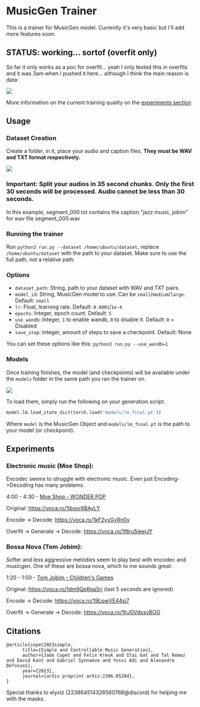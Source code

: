 # MusicGen Trainer

This is a trainer for MusicGen model. Currently it's very basic but I'll add more features soon.

## STATUS: working... sortof (overfit only)

So far it only works as a poc for overfit... yeah I only tested this in overfits and it was 3am when I pushed it here... although I think the main reason is data:

![](https://i.imgur.com/pjoGIIo.png)

More information on the current training quality on the [experiments section](#experiments)

## Usage

### Dataset Creation

Create a folder, in it, place your audio and caption files. **They must be WAV and TXT format respectively.**

![](https://i.imgur.com/AlDlqBI.png)

### Important: Split your audios in 35 second chunks. Only the first 30 seconds will be processed. Audio cannot be less than 30 seconds.

In this example, segment_000.txt contains the caption "jazz music, jobim" for wav file segment_000.wav

### Running the trainer

Run `python3 run.py --dataset /home/ubuntu/dataset`, replace `/home/ubuntu/dataset` with the path to your dataset. Make sure to use the full path, not a relative path.

### Options

- `dataset_path`: String, path to your dataset with WAV and TXT pairs.
- `model_id`: String, MusicGen model to use. Can be `small`/`medium`/`large`. Default: `small`
- `lr`: Float, learning rate. Default: `0.0001`/`1e-4`
- `epochs`: Integer, epoch count. Default: `5`
- `use_wandb`: Integer, `1` to enable wandb, `0` to disable it. Default: `0` = Disabled
- `save_step`: Integer, amount of steps to save a checkpoint. Default: None

You can set these options like this: `python3 run.py --use_wandb=1`

### Models

Once training finishes, the model (and checkpoints) will be available under the `models` folder in the same path you ran the trainer on.

![](https://i.imgur.com/Mu19EPb.png)

To load them, simply run the following on your generation script:

```python
model.lm.load_state_dict(torch.load('models/lm_final.pt'))
```

Where `model` is the MusicGen Object and `models/lm_final.pt` is the path to your model (or checkpoint).

## Experiments

### Electronic music (Moe Shop):

Encodec seems to struggle with electronic music. Even just Encoding->Decoding has many problems.

4:00 - 4:30 - [Moe Shop - WONDER POP](https://youtu.be/H4PZ7mju5QQ?t=240)

Original: https://voca.ro/1jbsor6BAyLY

Encode -> Decode: https://voca.ro/1kF2yyGyRn0y

Overfit -> Generate -> Decode: https://voca.ro/1f6ru5ieejJY

### Bossa Nova (Tom Jobim):

Softer and less aggressive melodies seem to play best with encodec and musicgen. One of these are bossa nova, which to me sounds great:

1:20 - 1:50 - [Tom Jobim - Children's Games](https://youtu.be/8KVtgzOTqDw?t=80)

Original: https://voca.ro/1dm9QpRqa5rj (last 5 seconds are ignored)

Encode -> Decode: https://voca.ro/19LpwVE44si7

Overfit -> Generate -> Decode: https://voca.ro/1hJGVdxsvBOG

## Citations

```
@article{copet2023simple,
      title={Simple and Controllable Music Generation},
      author={Jade Copet and Felix Kreuk and Itai Gat and Tal Remez and David Kant and Gabriel Synnaeve and Yossi Adi and Alexandre Défossez},
      year={2023},
      journal={arXiv preprint arXiv:2306.05284},
}
```

Special thanks to elyxlz (223864514326560768@discord) for helping me with the masks.

